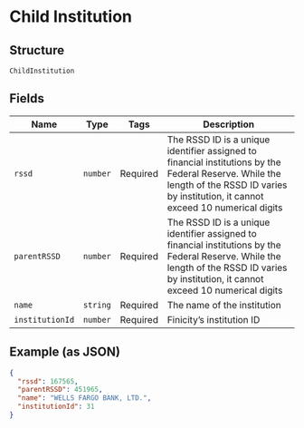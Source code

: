 
# Child Institution

## Structure

`ChildInstitution`

## Fields

| Name | Type | Tags | Description |
|  --- | --- | --- | --- |
| `rssd` | `number` | Required | The RSSD ID is a unique identifier assigned to financial institutions by the Federal Reserve. While the length of the RSSD ID varies by institution, it cannot exceed 10 numerical digits |
| `parentRSSD` | `number` | Required | The RSSD ID is a unique identifier assigned to financial institutions by the Federal Reserve. While the length of the RSSD ID varies by institution, it cannot exceed 10 numerical digits |
| `name` | `string` | Required | The name of the institution |
| `institutionId` | `number` | Required | Finicity’s institution ID |

## Example (as JSON)

```json
{
  "rssd": 167565,
  "parentRSSD": 451965,
  "name": "WELLS FARGO BANK, LTD.",
  "institutionId": 31
}
```

